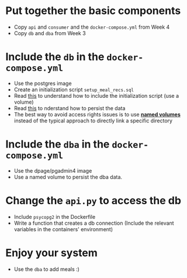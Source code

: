 # Put together the basic components
* Copy `api` and `consumer` and the `docker-compose.yml` from Week 4
* Copy `db` and `dba` from Week 3

# Include the `db` in the `docker-compose.yml`
* Use the postgres image
* Create an initialization script `setup_meal_recs.sql`
* Read [this](https://github.com/docker-library/docs/blob/master/postgres/README.md#initialization-scripts) to understand how to include the initialization script (use a volume)
* Read [this](https://github.com/docker-library/docs/blob/master/postgres/README.md#where-to-store-data) to nderstand how to persist the data 
* The best way to avoid access rights issues is to use [**named volumes**](https://docs.docker.com/storage/volumes/#create-and-manage-volumes) instead of the typical approach to directly link a specific directory

# Include the `dba` in the `docker-compose.yml`
* Use the dpage/pgadmin4 image
* Use a named volume to persist the dba data.

# Change the `api.py` to access the db
* Include `psycopg2` in the Dockerfile
* Write a function that creates a db connection (Include the relevant variables in the containers' environment)

# Enjoy your system
* Use the `dba` to add meals :)
